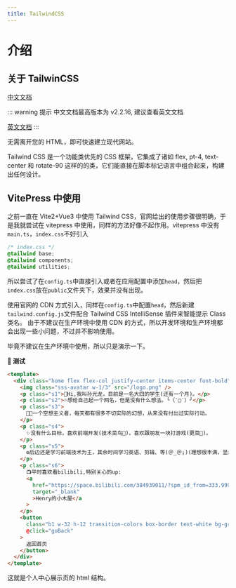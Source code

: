 ```yaml
---
title: TailwindCSS
---
```


# 介绍

## 关于 TailwinCSS

[中文文档](https://www.tailwindcss.cn/)

::: warning 提示
中文文档最高版本为 v2.2.16, 建议查看英文文档

[英文文档](https://tailwindcss.com/docs)
:::

<span class="text-2xl font-bold">无需离开您的 HTML，即可快速建立现代网站。</span>

Tailwind CSS 是一个功能类优先的 CSS 框架，它集成了诸如 flex, pt-4, text-center 和 rotate-90 这样的的类，它们能直接在脚本标记语言中组合起来，构建出任何设计。

## VitePress 中使用

之前一直在 Vite2+Vue3 中使用 Tailwind CSS，官网给出的使用步骤很明确，于是我就尝试在 vitepress 中使用，同样的方法好像不起作用。vitepress 中没有`main.ts`，`index.css`不好引入

```css
/* index.css */
@tailwind base;
@tailwind components;
@tailwind utilities;
```

所以尝试了在`config.ts`中直接引入或者在应用配置中添加`head`，然后把`index.css`放在`public`文件夹下，效果并没有出现。

使用官网的 CDN 方式引入，同样在`config.ts`中配置`head`，然后新建`tailwind.config.js`文件配合 Tailwind CSS IntelliSense 插件来智能提示 Class 类名。
由于不建议在生产环境中使用 CDN 的方式，所以开发环境和生产环境都会出现一些小问题，不过并不影响使用。

毕竟不建议在生产环境中使用，所以只是演示一下。

**<span class="text-xl">🚀 测试</span>**

```html
<template>
  <div class="home flex flex-col justify-center items-center font-bold">
    <img class="sss-avatar w-1/3" src="/logo.png" />
    <p class="s1">👋Hi,我叫孙光龙，目前是一名大四的学生(还有一个月)。</p>
    <p class="s2">💦想给自己起一个网名，但是没有什么想法。╰（‵□′）╯</p>
    <p class="s3">
      🧑🏽一个空想主义者，每天都有很多不切实际的幻想，从来没有付出过实际行动。
    </p>
    <p class="s4">
      ✨没有什么目标，喜欢前端开发(技术菜鸟🥦)，喜欢跟朋友一块打游戏(更菜🥦)。
    </p>
    <p class="s5">
      ⚙️后边还是学习前端技术为主，其余时间学习英语、剪辑、等(＠_＠;)(理想很丰满，显示很骨感)
    </p>
    <p class="s6">
      📺平时喜欢看bilibili,特别关心的up:
      <a
        href="https://space.bilibili.com/384939011/?spm_id_from=333.999.0.0"
        target="_blank"
        >Henry的小木屋</a
      >
    </p>
    <button
      class="b1 w-32 h-12 transition-colors box-border text-white bg-green-500 rounded hover:border-2 hover:border-green-400 hover:border-solid hover:bg-green-400"
      @click="goBack"
    >
      返回首页
    </button>
  </div>
</template>
```

这就是个人中心展示页的 html 结构。
